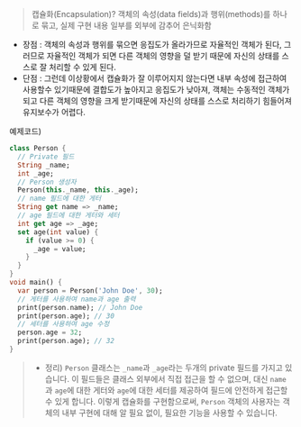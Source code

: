 > 캡슐화(Encapsulation)?
객체의 속성(data fields)과 행위(methods)를 하나로 묶고, 실제 구현 내용 일부를 외부에 감추어 은닉화함
- 장점 : 객체의 속성과 행위를 묶으면 응집도가 올라가므로 자율적인 객체가 된다, 그러므로 자율적인 객체가 되면 다른 객체의 영향을 덜 받기 때문에 자신의 상태를 스스로 잘 처리할 수 있게 된다.
- 단점 : 그런데 이상황에서 캡슐화가 잘 이루어지지 않는다면 내부 속성에 접근하여 사용할수 있기때문에 결합도가 높아지고 응집도가 낮아져, 객체는 수동적인 객체가 되고 다른 객체의 영향을 크게 받기때문에 자신의 상태를 스스로 처리하기 힘들어져 유지보수가 어렵다.


예제코드)
```dart
class Person {
  // Private 필드
  String _name;
  int _age;
  // Person 생성자
  Person(this._name, this._age);
  // name 필드에 대한 게터
  String get name => _name;
  // age 필드에 대한 게터와 세터
  int get age => _age;
  set age(int value) {
    if (value >= 0) {
      _age = value;
    }
  }
}
void main() {
  var person = Person('John Doe', 30);
  // 게터를 사용하여 name과 age 출력
  print(person.name); // John Doe
  print(person.age); // 30
  // 세터를 사용하여 age 수정
  person.age = 32;
  print(person.age); // 32
}
```

>  - 정리)
`Person` 클래스는 `_name`과 `_age`라는 두개의 private 필드를 가지고 있습니다. 이 필드들은 클래스 외부에서 직접 접근을 할 수 없으며, 대신 `name`과 `age`에 대한 게터와 `age`에 대한 세터를 제공하여 필드에 안전하게 접근할 수 있게 합니다. 이렇게 캡슐화를 구현함으로써, `Person` 객체의 사용자는 객체의 내부 구현에 대해 알 필요 없이, 필요한 기능을 사용할 수 있습니다.
